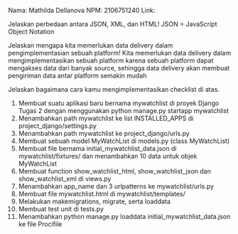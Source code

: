Nama: Mathilda Dellanova
NPM: 2106751240
Link: 

Jelaskan perbedaan antara JSON, XML, dan HTML!
JSON = JavaScript Object Notation

Jelaskan mengapa kita memerlukan data delivery dalam pengimplementasian sebuah platform!
Kita memerlukan data delivery dalam mengimplementasikan sebuah platform karena
sebuah platform dapat mengakses data dari banyak source, sehingga data delivery akan
membuat pengiriman data antar platform semakin mudah

Jelaskan bagaimana cara kamu mengimplementasikan checklist di atas.
1. Membuat suatu aplikasi baru bernama mywatchlist di proyek Django Tugas 2 dengan
menggunakan python manage.py startapp mywatchlist
2. Menambahkan path mywatchlist ke list INSTALLED_APPS di project_django/settings.py
3. Menambahkan path mywatchlist ke project_django/urls.py
4. Membuat sebuah model MyWatchList di models.py (class MyWatchList)
5. Membuat file bernama initial_mywatchlist_data.json di mywatchlist/fixtures/ 
dan menambahkan 10 data untuk objek MyWatchList
6. Membuat function show_watchlist_html, show_watchlist_json dan show_watchlist_xml
di views.py
7. Menambahkan app_name dan 3 urlpatterns ke mywatchlist/urls.py
8. Membuat file mywatchlist.html di mywatchlist/templates/
9. Melakukan makemigrations, migrate, serta loaddata
9. Membuat test unit di tests.py
10. Menambahkan python manage.py loaddata initial_mywatchlist_data.json ke file
Procifile